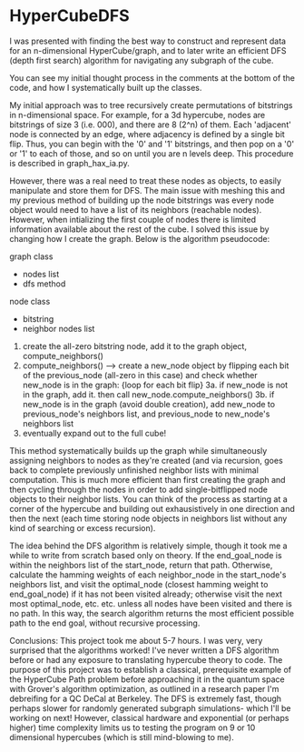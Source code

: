 # HyperCubeDFS

I was presented with finding the best way to construct and represent data for an n-dimensional HyperCube/graph, and to later write an efficient DFS (depth first search) algorithm for navigating any subgraph of the cube. 

You can see my initial thought process in the comments at the bottom of the code, and how I systematically built up the classes.

My initial approach was to tree recursively create permutations of bitstrings in n-dimensional space. For example, for a 3d hypercube, nodes are bitstrings of size 3 (i.e. 000), and there are 8 (2^n) of them. Each 'adjacent' node is connected by an edge, where adjacency is defined by a single bit flip. Thus, you can begin with the '0' and '1' bitstrings, and then pop on a '0' or '1' to each of those, and so on until you are n levels deep. This procedure is described in graph_hax_ia.py.

However, there was a real need to treat these nodes as objects, to easily manipulate and store them for DFS. The main issue with meshing this and my previous method of building up the node bitstrings was every node object would need to have a list of its neighbors (reachable nodes). However, when intializing the first couple of nodes there is limited information available about the rest of the cube. I solved this issue by changing how I create the graph. Below is the algorithm pseudocode:

graph class
- nodes list
- dfs method

node class
- bitstring
- neighbor nodes list

1. create the all-zero bitstring node, add it to the graph object, compute_neighbors()
2. compute_neighbors() --> create a new_node object by flipping each bit of the previous_node (all-zero in this case) and check whether new_node is in the graph: {loop for each bit flip}
   3a. if new_node is not in the graph, add it. then call new_node.compute_neighbors()
   3b. if new_node is in the graph (avoid double creation), add new_node to previous_node's neighbors list, and previous_node to new_node's neighbors list
4. eventually expand out to the full cube!

This method systematically builds up the graph while simultaneously assigning neighbors to nodes as they're created (and via recursion, goes back to complete previously unfinished neighbor lists with minimal computation. This is much more efficient than first creating the graph and then cycling through the nodes in order to add single-bitflipped node objects to their neighbor lists. You can think of the process as starting at a corner of the hypercube and building out exhausistively in one direction and then the next (each time storing node objects in neighbors list without any kind of searching or excess recursion).

The idea behind the DFS algorithm is relatively simple, though it took me a while to write from scratch based only on theory. If the end_goal_node is within the neighbors list of the start_node, return that path. Otherwise, calculate the hamming weights of each neighbor_node in the start_node's neighbors list, and visit the optimal_node (closest hamming weight to end_goal_node) if it has not been visited already; otherwise visit the next most optimal_node, etc. etc. unless all nodes have been visited and there is no path. In this way, the search algorithm returns the most efficient possible path to the end goal, without recursive processing.

Conclusions:
This project took me about 5-7 hours. I was very, very surprised that the algorithms worked! I've never written a DFS algorithm before or had any exposure to translating hypercube theory to code. The purpose of this project was to establish a classical, prerequisite example of the HyperCube Path problem before approaching it in the quantum space with Grover's algorithm optimization, as outlined in a research paper I'm debreifing for a QC DeCal at Berkeley. The DFS is extremely fast, though perhaps slower for randomly generated subgraph simulations- which I'll be working on next! However, classical hardware and exponential (or perhaps higher) time complexity limits us to testing the program on 9 or 10 dimensional hypercubes (which is still mind-blowing to me).

